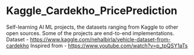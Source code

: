 # Kaggle_Cardekho_PricePrediction
Self-learning AI ML projects, the datasets ranging from Kaggle to other open sources. Some of the projects are end-to-end implementations.
Dataset - https://www.kaggle.com/nehalbirla/vehicle-dataset-from-cardekho
Inspired from - https://www.youtube.com/watch?v=p_tpQSY1aTs

